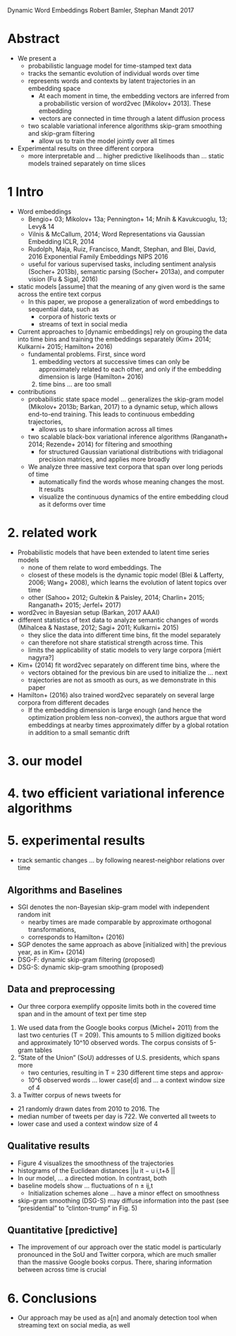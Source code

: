Dynamic Word Embeddings
Robert Bamler, Stephan Mandt
2017

# Abstract

* We present a
  * probabilistic language model for time-stamped text data
  * tracks the semantic evolution of individual words over time
  * represents words and contexts by latent trajectories in an embedding space
    * At each moment in time, the embedding vectors are inferred from a
      probabilistic version of word2vec [Mikolov+ 2013]. These embedding
    * vectors are connected in time through a latent diffusion process
  * two scalable variational inference algorithms
    skip-gram smoothing and skip-gram filtering
    * allow us to train the model jointly over all times
* Experimental results on three different corpora
  * more interpretable and ... higher predictive likelihoods
    than ... static models trained separately on time slices

# 1 Intro

* Word embeddings
  * Bengio+ 03; Mikolov+ 13a; Pennington+ 14; Mnih & Kavukcuoglu, 13; Levy& 14
  * Vilnis & McCallum, 2014;
    Word Representations via Gaussian Embedding
    ICLR, 2014
  * Rudolph, Maja, Ruiz, Francisco, Mandt, Stephan, and Blei, David, 2016
    Exponential Family Embeddings
    NIPS 2016
  * useful for various supervised tasks, including
    sentiment analysis (Socher+ 2013b), semantic parsing (Socher+ 2013a), and
    computer vision (Fu & Sigal, 2016)
* static models [assume] that the meaning of any given word is the same across
  the entire text corpus
  * In this paper, we propose a generalization of word embeddings to sequential
    data, such as
    * corpora of historic texts or
    * streams of text in social media
* Current approaches to [dynamic embeddings] rely on
  grouping the data into time bins and training the embeddings separately
  (Kim+ 2014; Kulkarni+ 2015; Hamilton+ 2016)
  * fundamental problems. First, since word
    1. embedding vectors at successive times can only be approximately related
       to each other,
       and only if the embedding dimension is large (Hamilton+ 2016)
    2. time bins ... are too small
* contributions
  * probabilistic state space model ... generalizes the skip-gram model
    (Mikolov+ 2013b; Barkan, 2017) to a dynamic setup, which allows
    end-to-end training. This leads to continuous embedding trajectories,
    * allows us to share information across all times
  * two scalable black-box variational inference algorithms
    (Ranganath+ 2014; Rezende+ 2014) for filtering and smoothing
    * for structured Gaussian variational distributions with tridiagonal
    precision matrices, and applies more broadly
  * We analyze three massive text corpora that span over long periods of time
    * automatically find the words whose meaning changes the most. It results
    * visualize the continuous dynamics of the entire embedding cloud as it
      deforms over time

# 2. related work

* Probabilistic models that have been extended to latent time series models
  * none of them relate to word embeddings. The
  * closest of these models is the dynamic topic model
    (Blei & Lafferty, 2006; Wang+ 2008), which
    learns the evolution of latent topics over time
  * other (Sahoo+ 2012; Gultekin & Paisley, 2014; Charlin+ 2015;
    Ranganath+ 2015; Jerfel+ 2017)
* word2vec in Bayesian setup (Barkan, 2017 AAAI)
* different statistics of text data to analyze semantic changes of words
  (Mihalcea & Nastase, 2012; Sagi+ 2011; Kulkarni+ 2015)
  * they slice the data into different time bins, fit the model separately
  * can therefore not share statistical strength across time. This
  * limits the applicability of static models to very large corpora [miért
    nagyra?]
* Kim+ (2014) fit word2vec separately on different time bins, where the
  * vectors obtained for the previous bin are used to initialize the ... next
  * trajectories are not as smooth as ours, as we demonstrate in this paper
* Hamilton+ (2016) also trained word2vec separately on several large
  corpora from different decades
  * If the embedding dimension is large enough (and hence the optimization
    problem less non-convex), the authors argue that word embeddings at nearby
    times approximately differ by a global rotation in addition to a small
    semantic drift

# 3. our model
# 4. two efficient variational inference algorithms
# 5. experimental results

* track semantic changes ... by following nearest-neighbor relations over time

## Algorithms and Baselines

* SGI denotes the non-Bayesian skip-gram model with independent random init
  * nearby times are made comparable by approximate orthogonal transformations,
  * corresponds to Hamilton+ (2016)
* SGP denotes the same approach as above [initialized with] the previous year,
  as in Kim+ (2014)
* DSG-F: dynamic skip-gram filtering (proposed)
* DSG-S: dynamic skip-gram smoothing (proposed)

## Data and preprocessing

* Our three corpora exemplify opposite limits
  both in the covered time span and in the amount of text per time step
1. We used data from the Google books corpus (Michel+ 2011) from the last two
   centuries (T = 209).  This amounts to 5 million digitized books and
   approximately 10^10 observed words. The corpus consists of 5-gram tables
2. “State of the Union” (SoU) addresses of U.S. presidents, which spans more
   * two centuries, resulting in T = 230 different time steps and approx-
   * 10^6 observed words ... lower case[d] and ... a context window size of 4
3. a Twitter corpus of news tweets for
  * 21 randomly drawn dates from 2010 to 2016. The
  * median number of tweets per day is 722. We converted all tweets to
  * lower case and used a context window size of 4

## Qualitative results

* Figure 4 visualizes the smoothness of the trajectories
 * histograms of the Euclidean distances ||u it − u i,t+δ ||
 * In our model, ... a directed motion. In contrast, both
 * baseline models show ... fluctuations of n ± ij,t 
   * Initialization schemes alone ... have a minor effect on smoothness
* skip-gram smoothing (DSG-S) may diffuse information into the past
  (see ”presidential” to ”clinton-trump” in Fig. 5)

## Quantitative [predictive]

* The improvement of our approach over the static model is particularly
  pronounced in the SoU and Twitter corpora, which are much smaller than the
  massive Google books corpus.  There, sharing information between across time
  is crucial

# 6. Conclusions

* Our approach may be used as a[n] and anomaly detection tool when streaming
  text on social media, as well

